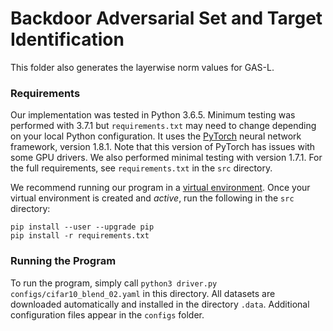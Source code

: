 # Backdoor Adversarial Set and Target Identification

This folder also generates the layerwise norm values for GAS-L.

### Requirements

Our implementation was tested in Python&nbsp;3.6.5.  Minimum testing was performed with&nbsp;3.7.1 but `requirements.txt` may need to change depending on your local Python configuration.  It uses the [PyTorch](https://pytorch.org/) neural network framework, version&nbsp;1.8.1.  Note that this version of PyTorch has issues with some GPU drivers.  We also performed minimal testing with version 1.7.1.  For the full requirements, see `requirements.txt` in the `src` directory.

We recommend running our program in a [virtual environment](https://docs.python.org/3/tutorial/venv.html).  Once your virtual environment is created and *active*, run the following in the `src` directory:

```
pip install --user --upgrade pip
pip install -r requirements.txt
```

### Running the Program

To run the program, simply call `python3 driver.py configs/cifar10_blend_02.yaml` in this directory.  All datasets are downloaded automatically and installed in the directory `.data`.   Additional configuration files appear in the `configs` folder.
